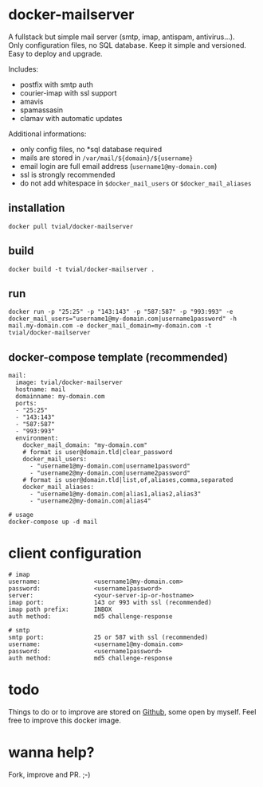 # docker-mailserver

A fullstack but simple mail server (smtp, imap, antispam, antivirus...).  
Only configuration files, no SQL database. Keep it simple and versioned.  
Easy to deploy and upgrade.  

Includes:

- postfix with smtp auth
- courier-imap with ssl support
- amavis
- spamassasin
- clamav with automatic updates

Additional informations:

- only config files, no *sql database required
- mails are stored in `/var/mail/${domain}/${username}`
- email login are full email address (`username1@my-domain.com`)
- ssl is strongly recommended
- do not add whitespace in `$docker_mail_users` or `$docker_mail_aliases`

## installation

	docker pull tvial/docker-mailserver

## build

	docker build -t tvial/docker-mailserver .

## run

	docker run -p "25:25" -p "143:143" -p "587:587" -p "993:993" -e docker_mail_users="username1@my-domain.com|username1password" -h mail.my-domain.com -e docker_mail_domain=my-domain.com -t tvial/docker-mailserver

## docker-compose template (recommended)

	mail:
	  image: tvial/docker-mailserver
	  hostname: mail
	  domainname: my-domain.com
	  ports:
	  - "25:25"
	  - "143:143"
	  - "587:587"
	  - "993:993"
	  environment:
	    docker_mail_domain: "my-domain.com"
	    # format is user@domain.tld|clear_password
	    docker_mail_users:
	      - "username1@my-domain.com|username1password"
	      - "username2@my-domain.com|username2password"
	    # format is user@domain.tld|list,of,aliases,comma,separated
	    docker_mail_aliases:
	      - "username1@my-domain.com|alias1,alias2,alias3"
	      - "username2@my-domain.com|alias4"

	# usage
	docker-compose up -d mail

# client configuration

	# imap
	username:  				<username1@my-domain.com>
	password:  				<username1password>
	server:    				<your-server-ip-or-hostname>
	imap port: 				143 or 993 with ssl (recommended)
	imap path prefix:		INBOX
	auth method:			md5 challenge-response

	# smtp
	smtp port:				25 or 587 with ssl (recommended)
	username:  				<username1@my-domain.com>
	password:  				<username1password>
	auth method:			md5 challenge-response

# todo

Things to do or to improve are stored on [Github](https://github.com/tomav/docker-mailserver/issues), some open by myself.
Feel free to improve this docker image.

# wanna help?

Fork, improve and PR. ;-)

